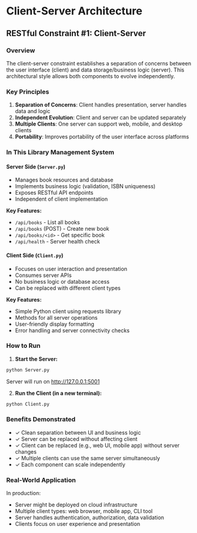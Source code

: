 # Client-Server Architecture

## RESTful Constraint #1: Client-Server

### Overview
The client-server constraint establishes a separation of concerns between the user interface (client) and data storage/business logic (server). This architectural style allows both components to evolve independently.

### Key Principles
1. **Separation of Concerns**: Client handles presentation, server handles data and logic
2. **Independent Evolution**: Client and server can be updated separately
3. **Multiple Clients**: One server can support web, mobile, and desktop clients
4. **Portability**: Improves portability of the user interface across platforms

### In This Library Management System

#### Server Side (`Server.py`)
- Manages book resources and database
- Implements business logic (validation, ISBN uniqueness)
- Exposes RESTful API endpoints
- Independent of client implementation

**Key Features:**
- `/api/books` - List all books
- `/api/books` (POST) - Create new book
- `/api/books/<id>` - Get specific book
- `/api/health` - Server health check

#### Client Side (`Client.py`)
- Focuses on user interaction and presentation
- Consumes server APIs
- No business logic or database access
- Can be replaced with different client types

**Key Features:**
- Simple Python client using requests library
- Methods for all server operations
- User-friendly display formatting
- Error handling and server connectivity checks

### How to Run

1. **Start the Server:**
```bash
python Server.py
```
Server will run on http://127.0.0.1:5001

2. **Run the Client (in a new terminal):**
```bash
python Client.py
```

### Benefits Demonstrated
- ✓ Clean separation between UI and business logic
- ✓ Server can be replaced without affecting client
- ✓ Client can be replaced (e.g., web UI, mobile app) without server changes
- ✓ Multiple clients can use the same server simultaneously
- ✓ Each component can scale independently

### Real-World Application
In production:
- Server might be deployed on cloud infrastructure
- Multiple client types: web browser, mobile app, CLI tool
- Server handles authentication, authorization, data validation
- Clients focus on user experience and presentation
